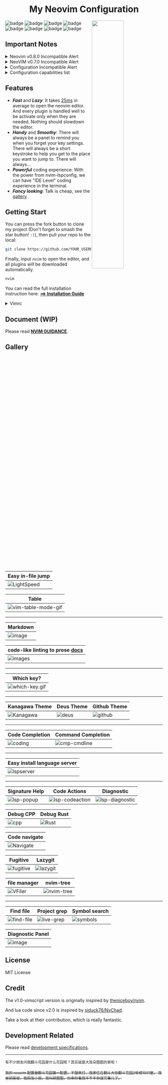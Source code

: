 <h1 align="center">My Neovim Configuration</h1>
<img src="./docs/images/screenshot.png" width="45%" align="right"/>

![badge](https://github.com/avimitin/nvim/actions/workflows/test.yml/badge.svg)
![badge](https://github.com/avimitin/nvim/actions/workflows/lint.yml/badge.svg)
![badge](https://img.shields.io/badge/Language-Lua-blue?logo=lua&logoColor=blue)
![badge](https://img.shields.io/github/contributors/Avimitin/nvim?color=dark-green)
![badge](https://img.shields.io/github/issues/Avimitin/nvim)
![badge](https://img.shields.io/github/license/Avimitin/nvim)
![badge](https://img.shields.io/github/forks/Avimitin/nvim?style=social)
![badge](https://img.shields.io/github/stars/Avimitin/nvim?style=social)

## Important Notes

<details>
    <summary markdown="span">Neovim v0.8.0 Incompatible Alert</summary>

- Markdown Preview can not open due to `NVIM_LISTEN_ADDRESS` [removal](https://github.com/iamcco/markdown-preview.nvim/issues/452).
Fix available in my [fork](https://github.com/Avimitin/markdown-preview.nvim).

</details>

<details>
    <summary markdown="span">NeoVIM v0.7.0 Incompatible Alert</summary>

Neovim v0.7.0 has released. Although the configuration itself is working fine,
there are other changes that might incompatible with your computer.

- libvterm 0.1 is now required, as neovim has bug with 0.2 version. This might
make your terminal can't handle keymap correctly.

    > Arch Linux can use this mechanic to replace the dependency:
    > https://github.com/neovim/neovim/issues/17956#issuecomment-1086647838/
    >
    > Bug Report: https://github.com/neovim/neovim/issues/16699
    >
    > Fix PR: https://github.com/neovim/neovim/pull/17329

</details>

<details>
    <summary markdown="span">Configuration Incompatible Alert</summary>
The configuration is no more compatible with neovim 0.6.0 now.
If you are still using neovim 0.6.0, please checkout to the 4.0.2 version:

```bash
git clone https://github.com/Avimitin/nvim
git checkout 4.0.2
```
</details>

<details>
    <summary markdown="span">Configuration capabilities list</summary>

| Neovim Version                   | Configuration Version |
|----------------------------------|-----------------------|
| `NVIM-v0.8.0-dev+98-g069da468d5` | `HEAD`                |
| `NVIM v0.8.0`                    | `6.0.0`               |
| `NVIM v0.7*`                     | `5.2.2`               |
| `NVIM v0.6*`                     | `4.0.2`               |

</details>

## Features

* ***Fast*** and ***Lazy***: It takes [25ms](./fixtures/benchmark.txt) in average to open the neovim editor.
And every plugin is handled well to be activate only when they are needed.
Nothing should slowdown the editor.
* ***Handy*** and ***Smoothy***: There will always be a panel to remind you
when you forget your key settings. There will always be a short keystroke to help
you get to the place you want to jump to. There will always…
* ***Powerful*** coding experience: With the power from nvim-lspconfig, we can
have "IDE Level" coding experience in the terminal.
* ***Fancy looking***: Talk is cheap, see the [gallery](#Gallery).

## Getting Start

You can press the fork button to clone my project (Don't forget
to smash the star button! `:)`), then pull your repo to the local:

```bash
git clone https://github.com/YOUR_USERNAME/nvim.git ~/.config/nvim
```

Finally, input `nvim` to open the editor, and all plugins will be downloaded automatically.

```bash
nvim
```

You can read the full installation instruction here:
[**==> Installation Guide**](https://avimitin.github.io/nvim/en_us/installation.html)

<details>
    <summary markdown="span">Vimrc</summary>

***Minimal vimrc***: If you want a minimal vimrc, try this

```bash
curl -SL "https://raw.githubusercontent.com/Avimitin/nvim/master/.vimrc" -o ~/.vimrc
```

</details>

## Document (WIP)

Please read [**NVIM GUIDANCE**](https://avimitin.github.io/nvim).

## Gallery

| Easy in-file jump                             |
| --------------------------------------------- |
| ![LightSpeed](./docs/images/lightspeed.png)   |


| Table                                              |
|----------------------------------------------------|
| ![vim-table-mode-gif](./docs/images/tablemode.gif) |

---

| Markdown                                           |
|----------------------------------------------------|
| ![image](./docs/images/neovim-md.png)              |

| code-like linting to prose [docs](./docs/src/en_us/plugins/vale.md) |
|------------|
| ![images](./docs/images/vale.png) |

---

| Which key?                                    |
|-----------------------------------------------|
| ![which-key.gif](./docs/images/which-key.gif) |

---

| Kanagawa Theme                          | Deus Theme                      | Github Theme                                                                                                                                                              |
|-----------------------------------------|---------------------------------|---------------------------------------------------------------------------------------------------------------------------------------------------------------------------|
| ![Kanagawa](./docs/images/kanagawa.png) | ![deus](./docs/images/deus.png) | ![github](https://camo.githubusercontent.com/4bb7ad6c319b5ce63bed16cb25753e603fee510d59a1fad0245bc3d0bda8445d/68747470733a2f2f696d6775722e636f6d2f4f5077424449342e706e67) |

---

| Code Completion                       | Command Completion                                 |
|---------------------------------------|----------------------------------------------------|
| ![coding](./docs/images/nvim-cmp.png) | ![cmp-cmdline](./docs/images/nvim-cmp-cmdline.png) |

---

| Easy install language server                                                                                       |
|--------------------------------------------------------------------------------------------------------------------|
| ![lspserver](https://user-images.githubusercontent.com/6705160/150685720-782e33ba-172c-44b6-8558-fb4e98495294.png) |

---

| Signature Help                       | Code Actions                                    | Diagnostic                                      |
|--------------------------------------|-------------------------------------------------|-------------------------------------------------|
| ![lsp-popup](./docs/images/help.png) | ![lsp-codeaction](./docs/images/codeaction.png) | ![lsp-diagnostic](./docs/images/diagnostic.png) |

| Debug CPP                               | Debug Rust                                |
|-----------------------------------------|-------------------------------------------|
| ![cpp](./docs/images/dap-debug-cpp.png) | ![Rust](./docs/images/dap-debug-rust.png) |


| Code navigate                         |
|---------------------------------------|
| ![Navigate](./docs/images/def-ref.png) |


| Fugitive                                       | Lazygit                                      |
|------------------------------------------------|----------------------------------------------|
| ![fugitive](./docs/images/neovim-fugitive.png) | ![lazygit](./docs/images/neovim-lazygit.png) |


| file manager                        | nvim-tree                                 |
|-------------------------------------|-------------------------------------------|
| ![VFiler](./docs/images/vfiler.png) | ![nvim-tree](./docs/images/nvim-tree.png) |

---

| Find file                                           | Project grep                                        | Symbol search                                   |
|-----------------------------------------------------|-----------------------------------------------------|-------------------------------------------------|
| ![find-file](./docs/images/telescope-find-file.png) | ![live-grep](./docs/images/telescope-live-grep.png) | ![symbols](./docs/images/telescope-symbols.png) |

| Diagnostic Panel |
|-----------------|
| ![image](./docs/images/trouble.png)  |

## License

MIT License

## Credit

The v1.0-vimscript version is originally inspired by
[theniceboy/nvim](https://github.com/theniceboy/nvim).

And lua code since v2.0 is inspired by
[siduck76/NvChad](https://github.com/siduck76/NvChad).

Take a look at their contribution, which is really fantastic.

## Development Related

Please read [development specifications](./docs/src/en_us/development.md).

---

<sub>有不少朋友问我翻斗花园是什么花园呢？其实就是大耳朵图图的家啦！</sub>
<br>
<br>
<sup>
<s>
我的 neovim 配置是翻斗花园第一配置，不服来打，我家住在翻斗大街翻斗花园2号楼1001室。
我爸胡英俊，我妈张小丽，我叫胡图图，你来你看我干不干你就完事儿了。
</s>
</sup>
